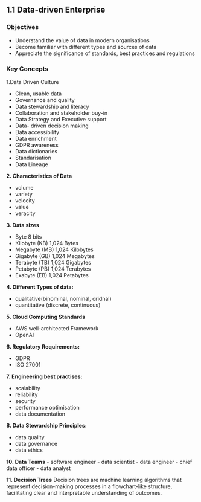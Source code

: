 ## 1.1 Data-driven Enterprise

### Objectives
- Understand the value of data in modern organisations
- Become familiar with different types and sources of data
- Appreciate the significance of standards, best practices and regulations

### Key Concepts
1.Data Driven Culture
   - Clean, usable data
   - Governance and quality
   - Data stewardship and literacy
   - Collaboration and stakeholder buy-in
   - Data Strategy and Executive support
   - Data- driven decision making
   - Data accessibility
   - Data enrichment
   - GDPR awareness
   - Data dictionaries
   - Standarisation
   - Data Lineage

**2. Characteristics of Data**
   - volume
   - variety
   - velocity
   - value
   - veracity
  
**3. Data sizes**
- Byte	8 bits
- Kilobyte (KB)	1,024 Bytes
- Megabyte (MB)	1,024 Kilobytes
- Gigabyte (GB)	1,024 Megabytes
- Terabyte (TB)	1,024 Gigabytes
- Petabyte (PB)	1,024 Terabytes
- Exabyte (EB)	1,024 Petabytes

**4. Different Types of data:**
- qualitative(binominal, nominal, oridnal)
- quantitative (discrete, continuous)

**5. Cloud Computing Standards**
   - AWS well-architected Framework
   - OpenAI
  
**6. Regulatory Requirements:**
   - GDPR
   - ISO 27001

**7. Engineering best practises:**
- scalability
- reliability
- security
- performance optimisation
- data documentation

**8. Data Stewardship Principles:**
   - data quality
   - data governance
   - data ethics
     
**10. Data Teams**
    - software engineer
    - data scientist
    - data engineer
    - chief data officer
    - data analyst
   
**11. Decision Trees**
Decision trees are machine learning algorithms that represent decision-making processes in a flowchart-like structure, facilitating clear and interpretable understanding of outcomes.


